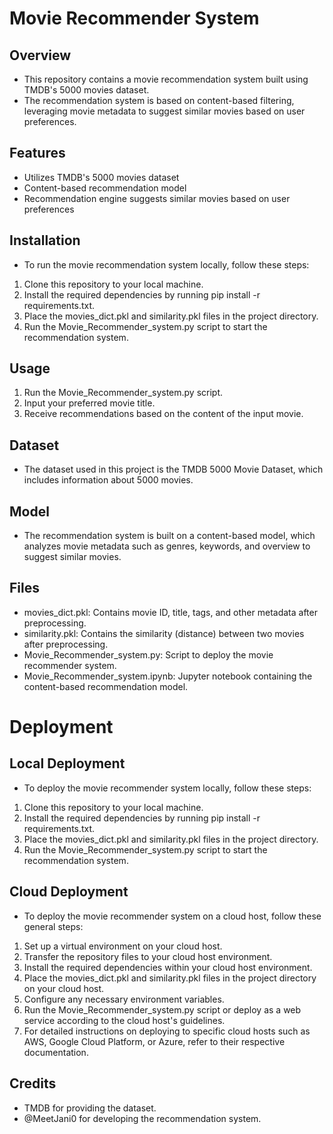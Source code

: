 # Movie Recommender System
## Overview
- This repository contains a movie recommendation system built using TMDB's 5000 movies dataset.
- The recommendation system is based on content-based filtering, leveraging movie metadata to suggest similar movies based on user preferences.

## Features
- Utilizes TMDB's 5000 movies dataset
- Content-based recommendation model
- Recommendation engine suggests similar movies based on user preferences
## Installation
- To run the movie recommendation system locally, follow these steps:

1. Clone this repository to your local machine.
2. Install the required dependencies by running pip install -r requirements.txt.
3. Place the movies_dict.pkl and similarity.pkl files in the project directory.
4. Run the Movie_Recommender_system.py script to start the recommendation system.
## Usage
1. Run the Movie_Recommender_system.py script.
2. Input your preferred movie title.
3. Receive recommendations based on the content of the input movie.
## Dataset
- The dataset used in this project is the TMDB 5000 Movie Dataset, which includes information about 5000 movies.

## Model
- The recommendation system is built on a content-based model, which analyzes movie metadata such as genres, keywords, and overview to suggest similar movies.

## Files
- movies_dict.pkl: Contains movie ID, title, tags, and other metadata after preprocessing.
- similarity.pkl: Contains the similarity (distance) between two movies after preprocessing.
- Movie_Recommender_system.py: Script to deploy the movie recommender system.
- Movie_Recommender_system.ipynb: Jupyter notebook containing the content-based recommendation model.
# Deployment
## Local Deployment
- To deploy the movie recommender system locally, follow these steps:

1. Clone this repository to your local machine.
2. Install the required dependencies by running pip install -r requirements.txt.
3. Place the movies_dict.pkl and similarity.pkl files in the project directory.
4. Run the Movie_Recommender_system.py script to start the recommendation system.

## Cloud Deployment
- To deploy the movie recommender system on a cloud host, follow these general steps:

1. Set up a virtual environment on your cloud host.
2. Transfer the repository files to your cloud host environment.
3. Install the required dependencies within your cloud host environment.
4. Place the movies_dict.pkl and similarity.pkl files in the project directory on your cloud host.
5. Configure any necessary environment variables.
6. Run the Movie_Recommender_system.py script or deploy as a web service according to the cloud host's guidelines.
7. For detailed instructions on deploying to specific cloud hosts such as AWS, Google Cloud Platform, or Azure, refer to their respective documentation.

## Credits
- TMDB for providing the dataset.
- @MeetJani0 for developing the recommendation system.
